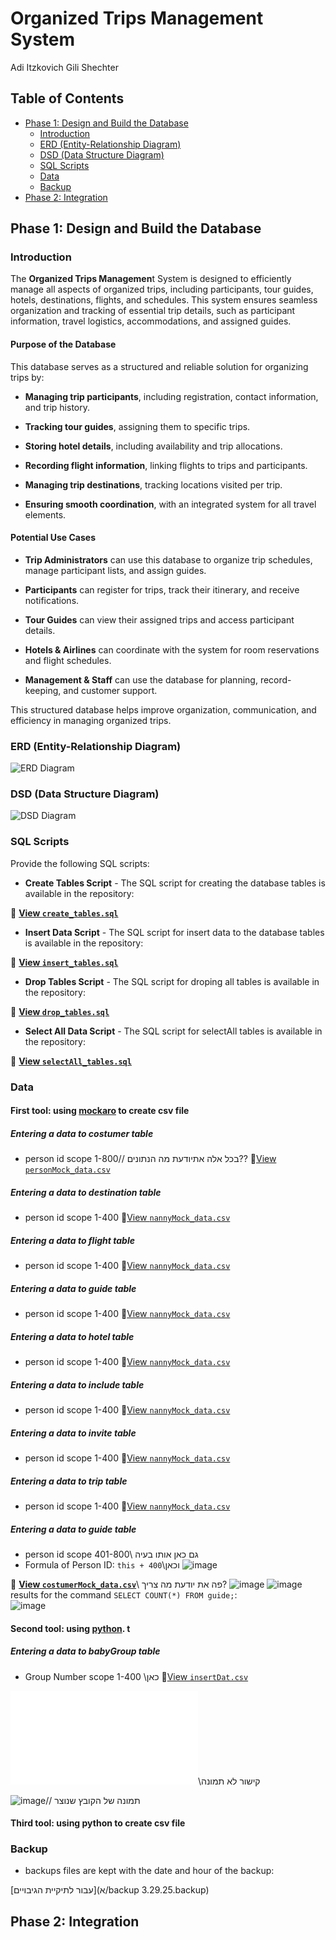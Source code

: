 

# Organized Trips Management System

Adi Itzkovich
Gili Shechter

## Table of Contents  
- [Phase 1: Design and Build the Database](#phase-1-design-an+6d-build-the-database)  
  - [Introduction](#introduction)  
  - [ERD (Entity-Relationship Diagram)](#erd-entity-relationship-diagram)  
  - [DSD (Data Structure Diagram)](#dsd-data-structure-diagram)  
  - [SQL Scripts](#sql-scripts)  
  - [Data](#data)
  - [Backup](#backup)  
- [Phase 2: Integration](#phase-2-integration)  

## Phase 1: Design and Build the Database  

### Introduction

The **Organized Trips Managemen**t System is designed to efficiently manage all aspects of organized trips, including participants, tour guides, hotels, destinations, flights, and schedules. This system ensures seamless organization and tracking of essential trip details, such as participant information, travel logistics, accommodations, and assigned guides.

#### Purpose of the Database

This database serves as a structured and reliable solution for organizing trips by:

- **Managing trip participants**, including registration, contact information, and trip history.

- **Tracking tour guides**, assigning them to specific trips.

- **Storing hotel details**, including availability and trip allocations.

- **Recording flight information**, linking flights to trips and participants.

- **Managing trip destinations**, tracking locations visited per trip.

- **Ensuring smooth coordination**, with an integrated system for all travel elements.

#### Potential Use Cases

- **Trip Administrators** can use this database to organize trip schedules, manage participant lists, and assign guides.

- **Participants** can register for trips, track their itinerary, and receive notifications.

- **Tour Guides** can view their assigned trips and access participant details.

- **Hotels & Airlines** can coordinate with the system for room reservations and flight schedules.

- **Management & Staff** can use the database for planning, record-keeping, and customer support.

This structured database helps improve organization, communication, and efficiency in managing organized trips.
###  ERD (Entity-Relationship Diagram)    
![ERD Diagram](א/קובץERD.png)  

###  DSD (Data Structure Diagram)   
![DSD Diagram](א/קובץDFD.png)  

###  SQL Scripts  
Provide the following SQL scripts:  
- **Create Tables Script** - The SQL script for creating the database tables is available in the repository:  

📜 **[View `create_tables.sql`](א/createTable.sql)**  

- **Insert Data Script** - The SQL script for insert data to the database tables is available in the repository:  

📜 **[View `insert_tables.sql`](א/insertTables.sql)**  
 
- **Drop Tables Script** - The SQL script for droping all tables is available in the repository:  

📜 **[View `drop_tables.sql`](א/dropTables.sql)**  

- **Select All Data Script**  - The SQL script for selectAll tables is available in the repository:  

📜 **[View `selectAll_tables.sql`](א/selectAll.sql)**  
  
###  Data  
####  First tool: using [mockaro](א/mockarooFiles) to create csv file
#####  Entering a data to costumer table
-  person id scope 1-800// בכל אלה אתיודעת מה הנתונים??
📜[View `personMock_data.csv`](א/mockarooFiles/customer.csv)
#####  Entering a data to destination table
-  person id scope 1-400
📜[View `nannyMock_data.csv`](א/mockarooFiles/destination.csv)
#####  Entering a data to flight table
-  person id scope 1-400
📜[View `nannyMock_data.csv`](א/mockarooFiles/flight.csv)
#####  Entering a data to guide table
-  person id scope 1-400
📜[View `nannyMock_data.csv`](א/mockarooFiles/guide.csv)
#####  Entering a data to hotel table
-  person id scope 1-400
📜[View `nannyMock_data.csv`](א/mockarooFiles/hotel.csv)
#####  Entering a data to include table
-  person id scope 1-400
📜[View `nannyMock_data.csv`](א/mockarooFiles/include.csv)
#####  Entering a data to invite table
-  person id scope 1-400
📜[View `nannyMock_data.csv`](א/mockarooFiles/invite.csv)
#####  Entering a data to trip table
-  person id scope 1-400
📜[View `nannyMock_data.csv`](א/mockarooFiles/trip.csv)


#####   Entering a data to guide table
-  person id scope 401-800\\ גם כאן אותו בעיה
-  Formula of Person ID: `this + 400`\\וכאן
![image](א/picture/guideImage.jpg)

📜 **[View `costumerMock_data.csv`](Phase1/mockData/apotropusMOCK_DATA.csv)**\\ פה את יודעת מה צריך?
![image](א/picture/customerCsvImage.png)
![image](https://github.com/user-attachments/assets/6833ecf1-90e6-454d-8396-9dddf415e323)
results for  the command `SELECT COUNT(*) FROM guide;`:
<br>
![image](א/picture/guideCsvImage.png)

####  Second tool: using [python](א/Programing). t 
#####  Entering a data to babyGroup table
-  Group Number  scope 1-400 \\כאן
📜[View `insertDat.csv`](א/Programing/insert.py)

![image](א/Programing/insert_data2.sql)\\קישור לא תמונה

![image](https://github.com/user-attachments/assets/046ee01c-599b-4858-886f-7c9809c60bfa)// תמונה של הקובץ שנוצר 



####  Third tool: using python to create csv file

### Backup 
-   backups files are kept with the date and hour of the backup:  

[עבור לתיקיית הגיבויים](א/backup 3.29.25.backup)



## Phase 2: Integration 



